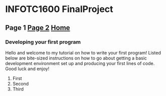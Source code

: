 # INFOTC1600 FinalProject
## Page 1 [Page 2](Page2.md) [Home](README.md)
### Developing your first program

Hello and welcome to my tutorial on how to write your first program!
Listed below are bite-sized instructions on how to go about getting a basic development environment set up and producing your first lines of code. Good luck and enjoy!

1. First
2. Second
3. Third
